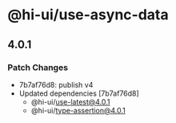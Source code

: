 # @hi-ui/use-async-data

## 4.0.1

### Patch Changes

- 7b7af76d8: publish v4
- Updated dependencies [7b7af76d8]
  - @hi-ui/use-latest@4.0.1
  - @hi-ui/type-assertion@4.0.1
